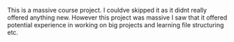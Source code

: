 This is a massive course project. I couldve skipped it as it didnt really offered anything new. However this project was massive I saw that it offered potential experience in working on big projects and learning file structuring etc.
